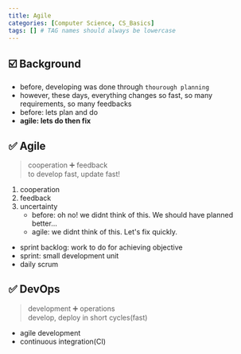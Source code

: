 ```yaml
---
title: Agile
categories: [Computer Science, CS_Basics]
tags: [] # TAG names should always be lowercase
---
```


## ☑️ Background

- before, developing was done through `thourough planning`
- however, these days, everything changes so fast, so many requirements, so many feedbacks
- before: lets plan and do
- **agile: lets do then fix**

## ✅ Agile

> cooperation ➕ feedback <br>
> to develop fast, update fast! <br>

1. cooperation
2. feedback
3. uncertainty
   - before: oh no! we didnt think of this. We should have planned better...
   - agile: we didnt think of this. Let's fix quickly.

- sprint backlog: work to do for achieving objective
- sprint: small development unit
- daily scrum

## ✅ DevOps

> development ➕ operations <br>
> develop, deploy in short cycles(fast) <br>

- agile development
- continuous integration(CI)
